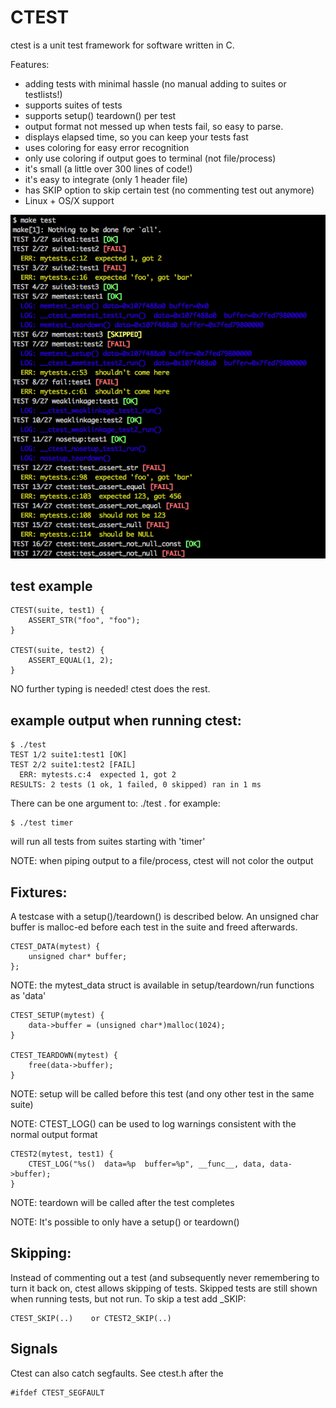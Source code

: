 # CTEST

ctest is a unit test framework for software written in C.

Features:
* adding tests with minimal hassle (no manual adding to suites or testlists!)
* supports suites of tests
* supports setup()  teardown() per test
* output format not messed up when tests fail, so easy to parse.
* displays elapsed time, so you can keep your tests fast
* uses coloring for easy error recognition
* only use coloring if output goes to terminal (not file/process)
* it's small (a little over 300 lines of code!)
* it's easy to integrate (only 1 header file)
* has SKIP option to skip certain test (no commenting test out anymore)
* Linux + OS/X support

![Sample output](ctest_output.png)

## test example
```
CTEST(suite, test1) {
    ASSERT_STR("foo", "foo");
}

CTEST(suite, test2) {
    ASSERT_EQUAL(1, 2);
}
```

NO further typing is needed! ctest does the rest.


## example output when running ctest:
```
$ ./test
TEST 1/2 suite1:test1 [OK]
TEST 2/2 suite1:test2 [FAIL]
  ERR: mytests.c:4  expected 1, got 2
RESULTS: 2 tests (1 ok, 1 failed, 0 skipped) ran in 1 ms
```

There can be one argument to: ./test <suite>. for example: 
```
$ ./test timer
```
will run all tests from suites starting with 'timer'

NOTE: when piping output to a file/process, ctest will not color the output


## Fixtures:
A testcase with a setup()/teardown() is described below. An unsigned
char buffer is malloc-ed before each test in the suite and freed afterwards.
```
CTEST_DATA(mytest) {
    unsigned char* buffer;
};
```

NOTE: the mytest_data struct is available in setup/teardown/run functions as 'data'
```
CTEST_SETUP(mytest) {
    data->buffer = (unsigned char*)malloc(1024);
}

CTEST_TEARDOWN(mytest) {
    free(data->buffer);
}
```

NOTE: setup will be called before this test (and ony other test in the same suite)

NOTE: CTEST_LOG() can be used to log warnings consistent with the normal output format
```
CTEST2(mytest, test1) {
    CTEST_LOG("%s()  data=%p  buffer=%p", __func__, data, data->buffer);
}
```

NOTE: teardown will be called after the test completes

NOTE: It's possible to only have a setup() or teardown()

## Skipping:
Instead of commenting out a test (and subsequently never remembering to turn it
back on, ctest allows skipping of tests. Skipped tests are still shown when running
tests, but not run. To skip a test add _SKIP:
```
CTEST_SKIP(..)    or CTEST2_SKIP(..)
```



## Signals
Ctest can also catch segfaults. See ctest.h after the
```
#ifdef CTEST_SEGFAULT
```


